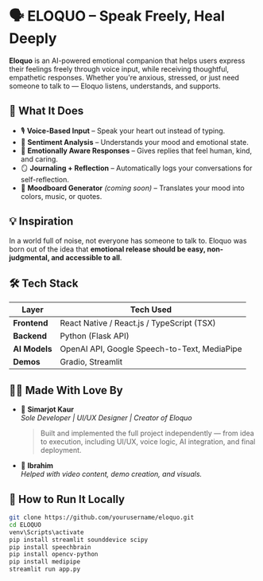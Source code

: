 # 🗣️ ELOQUO – Speak Freely, Heal Deeply

**Eloquo** is an AI-powered emotional companion that helps users express their feelings freely through voice input, while receiving thoughtful, empathetic responses. Whether you're anxious, stressed, or just need someone to talk to — Eloquo listens, understands, and supports.

## 🚀 What It Does

- 🎙️ **Voice-Based Input** – Speak your heart out instead of typing.
- 🧠 **Sentiment Analysis** – Understands your mood and emotional state.
- 💬 **Emotionally Aware Responses** – Gives replies that feel human, kind, and caring.
- 🪞 **Journaling + Reflection** – Automatically logs your conversations for self-reflection.
- 🎨 **Moodboard Generator** *(coming soon)* – Translates your mood into colors, music, or quotes.

## 💡 Inspiration

In a world full of noise, not everyone has someone to talk to. Eloquo was born out of the idea that **emotional release should be easy, non-judgmental, and accessible to all**.

## 🛠️ Tech Stack

| Layer        | Tech Used                                      |
|--------------|------------------------------------------------|
| **Frontend** | React Native / React.js / TypeScript (TSX)     |
| **Backend**  | Python (Flask API)                             |
| **AI Models**| OpenAI API, Google Speech-to-Text, MediaPipe   |
| **Demos**    | Gradio, Streamlit                              |


## 🧑‍💻 Made With Love By

- 🎯 **Simarjot Kaur**  
  *Sole Developer | UI/UX Designer | Creator of Eloquo*  
  > Built and implemented the full project independently — from idea to execution, including UI/UX, voice logic, AI integration, and final deployment.

- 🎥 **Ibrahim**  
  *Helped with video content, demo creation, and visuals.*

## 📂 How to Run It Locally

```bash
git clone https://github.com/yourusername/eloquo.git
cd ELOQUO
venv\Scripts\activate
pip install streamlit sounddevice scipy
pip install speechbrain
pip install opencv-python
pip install medipipe
streamlit run app.py
